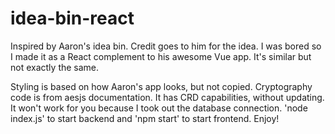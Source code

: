 # idea-bin-react
Inspired by Aaron's idea bin. Credit goes to him for the idea. 
I was bored so I made it as a React complement to his awesome Vue app. It's similar but not exactly the same. 


Styling is based on how Aaron's app looks, but not copied. Cryptography code is from aesjs documentation. 
It has CRD capabilities, without updating. It won't work for you because I took out the database connection.
'node index.js' to start backend and 'npm start' to start frontend. 
Enjoy!
